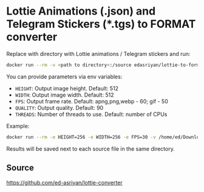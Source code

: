 # Lottie Animations (.json) and Telegram Stickers (*.tgs) to FORMAT converter
Replace with directory with Lottie animations / Telegram stickers and run:
```bash
docker run --rm -v <path to directory>:/source edasriyan/lottie-to-format
```

You can provide parameters via env variables:
* `HEIGHT`: Output image height. Default: 512
* `WIDTH`: Output image width. Default: 512
* `FPS`: Output frame rate. Default: apng,png,webp - 60; gif - 50
* `QUALITY`: Output quality. Default: 90
* `THREADS`: Number of threads to use. Default: number of CPUs

Example:
```bash
docker run --rm -e HEIGHT=256 -e WIDTH=256 -e FPS=30 -v /home/ed/Downloads/lottie-animations:/source edasriyan/lottie-to-format
```

Results will be saved next to each source file in the same directory.

## Source
https://github.com/ed-asriyan/lottie-converter
